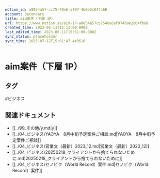 ```yaml
---
notion_id: a8854a57-cc75-40e6-af97-4b0e2c04fb68
account: Secondary
title: aim案件（下層 1P）
url: https://www.notion.so/aim-1P-a8854a57cc7540e6af974b0e2c04fb68
created_time: 2023-06-11T15:13:00.000Z
last_edited_time: 2023-06-11T15:51:00.000Z
sync_status: placeholder
sync_time: 2025-07-12T15:01:47.443516
---
```

# aim案件（下層 1P）


## タグ

#ビジネス 

## 関連ドキュメント

- [[../99_その他/y.md|y]]
- [[../04_ビジネス/YAOYA　8月中旬予定案件ご相談.md|YAOYA　8月中旬予定案件ご相談]]
- [[../04_ビジネス/営業文（最新）2023_12.md|営業文（最新）2023_12]]
- [[../04_ビジネス/20250218_クライアントから捨てられないために.md|20250218_クライアントから捨てられないために]]
- [[../04_ビジネス/セノビク（World Record）案件.md|セノビク（World Record）案件]]
